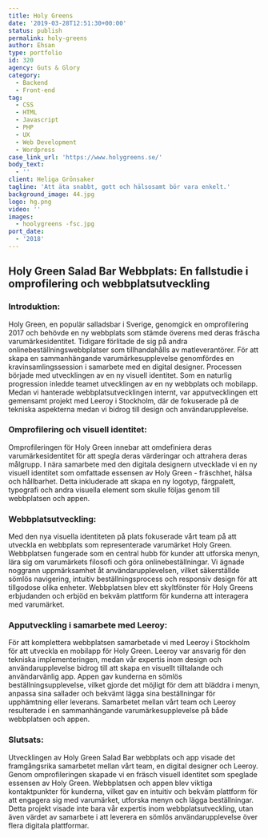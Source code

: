 ```yaml
---
title: Holy Greens
date: '2019-03-28T12:51:30+00:00'
status: publish
permalink: holy-greens
author: Ehsan
type: portfolio
id: 320
agency: Guts & Glory
category:
  - Backend
  - Front-end
tag:
  - CSS
  - HTML
  - Javascript
  - PHP
  - UX
  - Web Development
  - Wordpress
case_link_url: 'https://www.holygreens.se/'
body_text:
  - ''
client: Heliga Grönsaker
tagline: 'Att äta snabbt, gott och hälsosamt bör vara enkelt.'
background_image: 44.jpg
logo: hg.png
video: ''
images:
  - hoolygreens -fsc.jpg
port_date:
  - '2018'
---
```

<h2>Holy Green Salad Bar Webbplats: En fallstudie i omprofilering och webbplatsutveckling</h2>
  <h3>Introduktion:</h3>
  <p>
    Holy Green, en populär salladsbar i Sverige, genomgick en omprofilering 2017 och behövde en ny webbplats som stämde överens med deras fräscha varumärkesidentitet. Tidigare förlitade de sig på andra onlinebeställningswebbplatser som tillhandahålls av matleverantörer. För att skapa en sammanhängande varumärkesupplevelse genomfördes en kravinsamlingssession i samarbete med en digital designer. Processen började med utvecklingen av en ny visuell identitet. Som en naturlig progression inledde teamet utvecklingen av en ny webbplats och mobilapp. Medan vi hanterade webbplatsutvecklingen internt, var apputvecklingen ett gemensamt projekt med Leeroy i Stockholm, där de fokuserade på de tekniska aspekterna medan vi bidrog till design och användarupplevelse.
  </p>
  <h3>Omprofilering och visuell identitet:</h3>
  <p>
    Omprofileringen för Holy Green innebar att omdefiniera deras varumärkesidentitet för att spegla deras värderingar och attrahera deras målgrupp. I nära samarbete med den digitala designern utvecklade vi en ny visuell identitet som omfattade essensen av Holy Green - fräschhet, hälsa och hållbarhet. Detta inkluderade att skapa en ny logotyp, färgpalett, typografi och andra visuella element som skulle följas genom till webbplatsen och appen.
  </p>
  <h3>Webbplatsutveckling:</h3>
  <p>
    Med den nya visuella identiteten på plats fokuserade vårt team på att utveckla en webbplats som representerade varumärket Holy Green. Webbplatsen fungerade som en central hubb för kunder att utforska menyn, lära sig om varumärkets filosofi och göra onlinebeställningar. Vi ägnade noggrann uppmärksamhet åt användarupplevelsen, vilket säkerställde sömlös navigering, intuitiv beställningsprocess och responsiv design för att tillgodose olika enheter. Webbplatsen blev ett skyltfönster för Holy Greens erbjudanden och erbjöd en bekväm plattform för kunderna att interagera med varumärket.
  </p>
  <h3>Apputveckling i samarbete med Leeroy:</h3>
  <p>
    För att komplettera webbplatsen samarbetade vi med Leeroy i Stockholm för att utveckla en mobilapp för Holy Green. Leeroy var ansvarig för den tekniska implementeringen, medan vår expertis inom design och användarupplevelse bidrog till att skapa en visuellt tilltalande och användarvänlig app. Appen gav kunderna en sömlös beställningsupplevelse, vilket gjorde det möjligt för dem att bläddra i menyn, anpassa sina sallader och bekvämt lägga sina beställningar för upphämtning eller leverans. Samarbetet mellan vårt team och Leeroy resulterade i en sammanhängande varumärkesupplevelse på både webbplatsen och appen.
  </p>
  <h3>Slutsats:</h3>
  <p>
    Utvecklingen av Holy Green Salad Bar webbplats och app visade det framgångsrika samarbetet mellan vårt team, en digital designer och Leeroy. Genom omprofileringen skapade vi en fräsch visuell identitet som speglade essensen av Holy Green. Webbplatsen och appen blev viktiga kontaktpunkter för kunderna, vilket gav en intuitiv och bekväm plattform för att engagera sig med varumärket, utforska menyn och lägga beställningar. Detta projekt visade inte bara vår expertis inom webbplatsutveckling, utan även värdet av samarbete i att leverera en sömlös användarupplevelse över flera digitala plattformar.
  </p>
</body>

